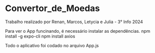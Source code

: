 # Convertor_de_Moedas

Trabalho realizado por Renan, Marcos, Letycia e Julia - 3° Info 2024

Para ver o App funcinando, é necessário instalar as dependências. 
    npm install -g expo-cli
    npm install axios

Todo o aplicativo foi codado no arquivo App.js

